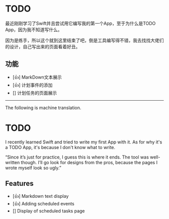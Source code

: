 # TODO

最近刚刚学习了Swift并且尝试用它编写我的第一个App，至于为什么是TODO App，因为我不知道写什么。

因为是练手，所以这个就到这里结束了吧，倒是工具编写得不错，我去找找大佬们的设计，自己写出来的页面看着好丑。

## 功能

- [👍] MarkDown文本展示
- [👍] 计划事件的添加
- []  计划任务的页面展示

---

The following is machine translation.

# TODO

I recently learned Swift and tried to write my first App with it. As for why it's a TODO App, it's because I don't know what to write.

“Since it’s just for practice, I guess this is where it ends. The tool was well-written though. I’ll go look for designs from the pros, because the pages I wrote myself look so ugly.”

## Features

- [👍] Markdown text display
- [👍] Adding scheduled events
- []  Display of scheduled tasks page
